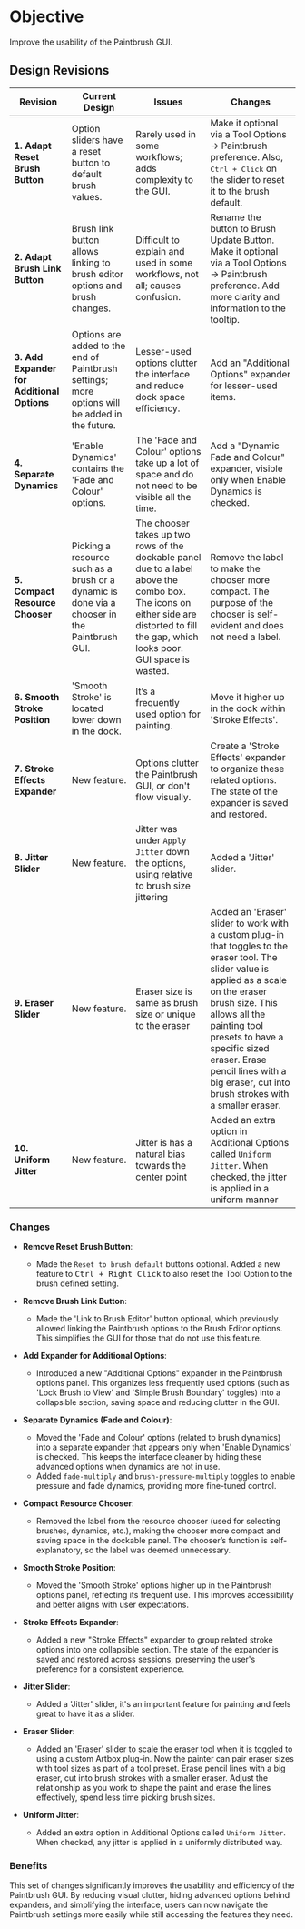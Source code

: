 # Objective

Improve the usability of the Paintbrush GUI.

## Design Revisions

| **Revision** | **Current Design** | **Issues** | **Changes** |
|--------------|---------------------|------------|-------------|
| **1. Adapt Reset Brush Button** | Option sliders have a reset button to default brush values. | Rarely used in some workflows; adds complexity to the GUI. | Make it optional via a Tool Options -> Paintbrush preference. Also, <kbd>Ctrl + Click</kbd> on the slider to reset it to the brush default. |
| **2. Adapt Brush Link Button** | Brush link button allows linking to brush editor options and brush changes. | Difficult to explain and used in some workflows, not all; causes confusion. | Rename the button to Brush Update Button. Make it optional via a Tool Options -> Paintbrush preference. Add more clarity and information to the tooltip. |
| **3. Add Expander for Additional Options** | Options are added to the end of Paintbrush settings; more options will be added in the future. | Lesser-used options clutter the interface and reduce dock space efficiency. | Add an "Additional Options" expander for lesser-used items. |
| **4. Separate Dynamics** | 'Enable Dynamics' contains the 'Fade and Colour' options. | The 'Fade and Colour' options take up a lot of space and do not need to be visible all the time. | Add a "Dynamic Fade and Colour" expander, visible only when Enable Dynamics is checked. |
| **5. Compact Resource Chooser** | Picking a resource such as a brush or a dynamic is done via a chooser in the Paintbrush GUI. | The chooser takes up two rows of the dockable panel due to a label above the combo box. The icons on either side are distorted to fill the gap, which looks poor. GUI space is wasted. | Remove the label to make the chooser more compact. The purpose of the chooser is self-evident and does not need a label. |
| **6. Smooth Stroke Position** | 'Smooth Stroke' is located lower down in the dock. | It’s a frequently used option for painting. | Move it higher up in the dock within 'Stroke Effects'. |
| **7. Stroke Effects Expander** | New feature. | Options clutter the Paintbrush GUI, or don't flow visually. | Create a 'Stroke Effects' expander to organize these related options. The state of the expander is saved and restored. |
| **8. Jitter Slider** | New feature. | Jitter was under `Apply Jitter` down the options, using relative to brush size jittering | Added a 'Jitter' slider. |
| **9. Eraser Slider** | New feature. | Eraser size is same as brush size or unique to the eraser | Added an 'Eraser' slider to work with a custom plug-in that toggles to the eraser tool. The slider value is applied as a scale on the eraser brush size. This allows all the painting tool presets to have a specific sized eraser. Erase pencil lines with a big eraser, cut into brush strokes with a smaller eraser.|
| **10. Uniform Jitter** | New feature. | Jitter is has a natural bias towards the center point | Added an extra option in Additional Options called `Uniform Jitter`. When checked, the jitter is applied in a uniform manner |

### Changes

- **Remove Reset Brush Button**:
    - Made the `Reset to brush default` buttons optional. Added a new feature to <kbd>Ctrl + Right Click</kbd> to also reset the Tool Option to the brush defined setting.

- **Remove Brush Link Button**:
    - Made the 'Link to Brush Editor' button optional, which previously allowed linking the Paintbrush options to the Brush Editor options. This simplifies the GUI for those that do not use this feature.
- **Add Expander for Additional Options**:
    - Introduced a new "Additional Options" expander in the Paintbrush options panel. This organizes less frequently used options (such as 'Lock Brush to View' and 'Simple Brush Boundary' toggles) into a collapsible section, saving space and reducing clutter in the GUI.

- **Separate Dynamics (Fade and Colour)**:
    - Moved the 'Fade and Colour' options (related to brush dynamics) into a separate expander that appears only when 'Enable Dynamics' is checked. This keeps the interface cleaner by hiding these advanced options when dynamics are not in use.
    - Added `fade-multiply` and `brush-pressure-multiply` toggles to enable pressure and fade dynamics, providing more fine-tuned control.

- **Compact Resource Chooser**:
    - Removed the label from the resource chooser (used for selecting brushes, dynamics, etc.), making the chooser more compact and saving space in the dockable panel. The chooser’s function is self-explanatory, so the label was deemed unnecessary.

- **Smooth Stroke Position**:
    - Moved the 'Smooth Stroke' options higher up in the Paintbrush options panel, reflecting its frequent use. This improves accessibility and better aligns with user expectations.

- **Stroke Effects Expander**:
    - Added a new "Stroke Effects" expander to group related stroke options into one collapsible section. The state of the expander is saved and restored across sessions, preserving the user's preference for a consistent experience.

- **Jitter Slider**:
    - Added a 'Jitter' slider, it's an important feature for painting and feels great to have it as a slider.

- **Eraser Slider**:
    - Added an 'Eraser' slider to scale the eraser tool when it is toggled to using a custom Artbox plug-in. Now the painter can pair eraser sizes with tool sizes as part of a tool preset. Erase pencil lines with a big eraser, cut into brush strokes with a smaller eraser.
    Adjust the relationship as you work to shape the paint and erase the lines effectively, spend less time picking brush sizes.

- **Uniform Jitter**: 
  - Added an extra option in Additional Options called `Uniform Jitter`. When checked, any jitter is applied in a uniformly distributed way.

### **Benefits**

This set of changes significantly improves the usability and efficiency of the Paintbrush GUI. By reducing visual clutter, hiding advanced options behind expanders, and simplifying the interface, users can now navigate the Paintbrush settings more easily while still accessing the features they need.